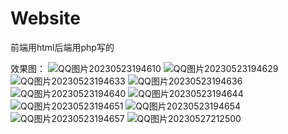 # Website
前端用html后端用php写的

效果图：
![QQ图片20230523194610](https://github.com/apph7/Website/assets/96182476/f9eac9d0-69e1-486b-853b-8080acb8e9e6)
![QQ图片20230523194629](https://github.com/apph7/Website/assets/96182476/e9ddd41a-b470-42e0-a11f-41e030583dcf)
![QQ图片20230523194633](https://github.com/apph7/Website/assets/96182476/e4f55d10-df08-4c1e-b9a3-7149e7c1bf47)
![QQ图片20230523194636](https://github.com/apph7/Website/assets/96182476/b6ed0b2c-da41-4e97-abc5-de649f9f7132)
![QQ图片20230523194640](https://github.com/apph7/Website/assets/96182476/0973f67e-9d33-4195-89c2-ce4b7aef77fd)
![QQ图片20230523194644](https://github.com/apph7/Website/assets/96182476/e65332f6-9fb7-4981-ae73-40e57e229487)
![QQ图片20230523194651](https://github.com/apph7/Website/assets/96182476/02c9eaac-8355-426d-be5f-967288357abe)
![QQ图片20230523194654](https://github.com/apph7/Website/assets/96182476/91b8eedd-b537-4d0e-8ef0-2bc39aaf06e3)
![QQ图片20230523194657](https://github.com/apph7/Website/assets/96182476/89034083-10e1-49d7-81c6-ba811121f019)
![QQ图片20230527212500](https://github.com/apph7/Website/assets/96182476/68db5b64-7dc1-4301-98e3-7eb643338fa6)
